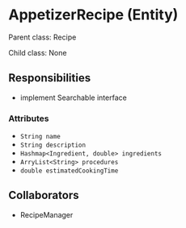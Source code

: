 # AppetizerRecipe (Entity)

Parent class: Recipe

Child class: None

## Responsibilities

- implement Searchable interface

### Attributes

- `String name`
- `String description`
- `Hashmap<Ingredient, double> ingredients`
- `ArryList<String> procedures`
- `double estimatedCookingTime`

## Collaborators

- RecipeManager